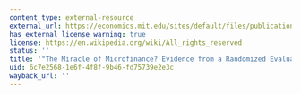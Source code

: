 ```yaml
---
content_type: external-resource
external_url: https://economics.mit.edu/sites/default/files/publications/spandana_Mar14_final.pdf
has_external_license_warning: true
license: https://en.wikipedia.org/wiki/All_rights_reserved
status: ''
title: '"The Miracle of Microfinance? Evidence from a Randomized Evaluation." (PDF)'
uid: 6c7e2568-1e6f-4f8f-9b46-fd75739e2e3c
wayback_url: ''
---
```


